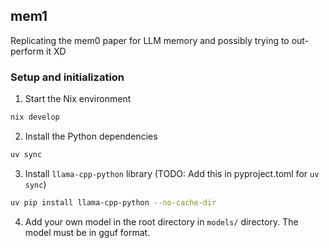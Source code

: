 ## mem1

Replicating the mem0 paper for LLM memory and possibly trying to out-perform it XD

### Setup and initialization

1. Start the Nix environment

```bash
nix develop
```

2. Install the Python dependencies

```bash
uv sync
```

3. Install `llama-cpp-python` library (TODO: Add this in pyproject.toml for `uv sync`)

```bash
uv pip install llama-cpp-python --no-cache-dir
```

4. Add your own model in the root directory in `models/` directory. The model must be in gguf format.
